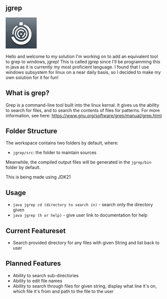 ## jgrep
<img src='https://github.com/allylavanda/jgrep/blob/main/img/icon.jpg' width='100'>

Hello and welcome to my solution I'm working on to add an equivalent tool to grep to windows, jgrep! This is called jgrep since I'll be programming this in java as it is currently my most proficient language. I found that I use windows subsystem for linux on a near daily basis, so I decided to make my own solution for it for fun!
## What is grep?
Grep is a command-line tool built into the linux kernal. It gives us the ability to search for files, and to search the contents of files for patterns.
For more information, see here: https://www.gnu.org/software/grep/manual/grep.html

## Folder Structure

The workspace contains two folders by default, where:

- `jgrep/src`: the folder to maintain sources

Meanwhile, the compiled output files will be generated in the `jgrep/bin` folder by default.

This is being made using JDK21
## Usage
- `java jgrep cd (directory to search in)` - search only the directory given
- `java jgrep (h or help)` - give user link to documentation for help

## Current Featureset
- Search provided directory for any files with given String and list back to user

## Planned Features
- Ability to search sub-directories
- Ability to edit file names
- Ability to search through files for given string, display what line it's on, which file it's from and path to the file to the user

